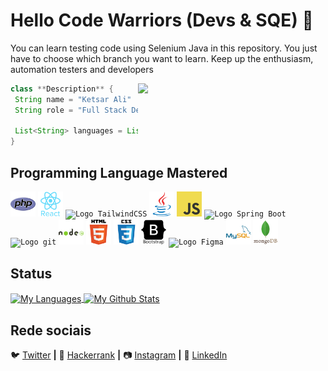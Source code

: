 # Hello Code Warriors (Devs & SQE) 👋

You can learn testing code using Selenium Java in this repository. You just have to choose which branch you want to learn. Keep up the enthusiasm, automation testers and developers

<img align="right" width="300" src="https://i2.wp.com/allhtaccess.info/wp-content/uploads/2018/03/programming.gif?fit=1281%2C716&ssl=1" />

```java
class **Description** {
 String name = "Ketsar Ali"
 String role = "Full Stack Developer"

 List<String> languages = List.of("Java", "PHP", "JavaScript", "Spring Boot", "React", "C#")
}
```

## Programming Language Mastered
<code><img
    height="40"
    src="https://raw.githubusercontent.com/devicons/devicon/master/icons/php/php-original.svg"
    alt="Logo PHP"/></code>
<code><img
    height="40"
    src="https://raw.githubusercontent.com/devicons/devicon/master/icons/react/react-original-wordmark.svg"
    alt="Logo ReactJS"/></code>
<code><img
    height="40"
    src="https://www.vectorlogo.zone/logos/tailwindcss/tailwindcss-icon.svg"
    alt="Logo TailwindCSS"/></code>
<code><img
    height="40"
    src="https://raw.githubusercontent.com/devicons/devicon/master/icons/java/java-original.svg"
    alt="Logo java"/></code>
<code><img
    height="40"
    src="https://raw.githubusercontent.com/github/explore/80688e429a7d4ef2fca1e82350fe8e3517d3494d/topics/javascript/javascript.png"
    alt="Logo javascript"/></code>
<code><img
    height="40"
    src="https://www.vectorlogo.zone/logos/springio/springio-icon.svg"
    alt="Logo Spring Boot"/></code>
<code><img
    height="40"
    src="https://www.vectorlogo.zone/logos/git-scm/git-scm-icon.svg"
    alt="Logo git"/></code>
<code><img
    height="40"
    src="https://raw.githubusercontent.com/devicons/devicon/master/icons/nodejs/nodejs-original-wordmark.svg"
    alt="Logo NodeJS"/></code>
<code><img
    height="40"
    src="https://raw.githubusercontent.com/github/explore/80688e429a7d4ef2fca1e82350fe8e3517d3494d/topics/html/html.png"
    alt="Logo HTML"/></code>
<code><img
    height="40"
    src="https://raw.githubusercontent.com/github/explore/80688e429a7d4ef2fca1e82350fe8e3517d3494d/topics/css/css.png"
    alt="Logo CSS"/></code>
<code><img
height="40"
src="https://raw.githubusercontent.com/devicons/devicon/master/icons/bootstrap/bootstrap-plain-wordmark.svg"
alt="Logo Bootstrap"/></code>
<code><img
    height="40"
    src="https://www.vectorlogo.zone/logos/figma/figma-icon.svg"
    alt="Logo Figma"/></code>
<code><img
    height="40"
    src="https://raw.githubusercontent.com/devicons/devicon/master/icons/mysql/mysql-original-wordmark.svg"
    alt="Logo MySQL"/></code>
<code><img
    height="40"
    src="https://raw.githubusercontent.com/devicons/devicon/master/icons/mongodb/mongodb-original-wordmark.svg"
    alt="Logo MongoDB"/></code>



## Status

<a href="https://github.com/softwaredev28" title="Most Used Languages">
  <img align="center" src="https://github-readme-stats.vercel.app/api/top-langs/?username=ketsar28&theme=dracula&hide_langs_below=1" alt="My Languages"/>
</a>

<a href="https://github.com/softwaredev28" title="Github Stats">
 <img align="center" src="https://github-readme-stats.vercel.app/api?username=ketsar28&show_icons=true&theme=dracula&line_height=27" alt="My Github Stats"/>
</a>

[twitter]: https://twitter.com/ketsaraaw
[Hackerrank]: https://www.youtube.com/user/muhammadketsar2/
[instagram]: https://www.instagram.com/ketsaraaw_/
[linkedin]: https://www.linkedin.com/in/ketsarali/

<br>

## Rede sociais

🐦 [Twitter][twitter] **|**
🚀 [Hackerrank][hackerrank] **|**
📷 [Instagram][instagram] **|**
👔 [LinkedIn][linkedin]
